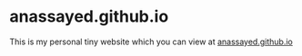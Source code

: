 # anassayed.github.io
This is my personal tiny website which you can view at [anassayed.github.io](https://anassayed.github.io/)
